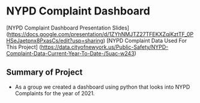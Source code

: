 # NYPD Complaint Dashboard

[NYPD Complaint Dashboard Presentation Slides] (https://docs.google.com/presentation/d/1ZYhNMJTZ27TFEKXZqjKztTF_0PHSeJaetpnx8PxasCs/edit?usp=sharing)
[NYPD Complaint Data Used For This Project] (https://data.cityofnewyork.us/Public-Safety/NYPD-Complaint-Data-Current-Year-To-Date-/5uac-w243)

## Summary of Project
- As a group we created a dashboard using python that looks into NYPD Complaints for the year of 2021. 


